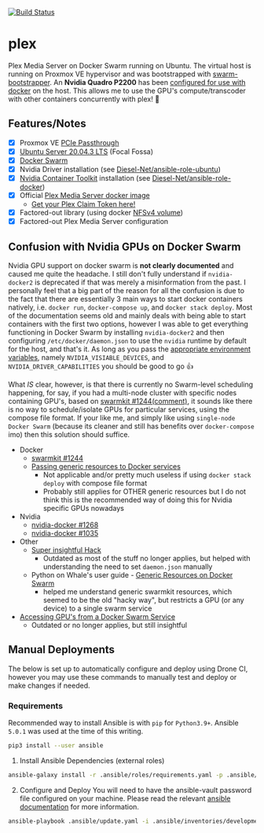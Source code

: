 [![Build Status](https://drone.kiwi-labs.net/api/badges/Diesel-Net/plex/status.svg)](https://drone.kiwi-labs.net/Diesel-Net/plex)

# plex
Plex Media Server on Docker Swarm running on Ubuntu. The virtual host is running on Proxmox VE hypervisor and was bootstrapped with [swarm-bootstrapper](https://github.com/Diesel-Net/swarm-bootstrapper). An **Nvidia Quadro P2200** has been [configured for use with docker](https://github.com/NVIDIA/nvidia-docker) on the host. This allows me to use the GPU's compute/transcoder with other containers concurrently with plex! :tada:

## Features/Notes
- [x] Proxmox VE [PCIe Passthrough](https://pve.proxmox.com/wiki/PCI(e)_Passthrough)
- [x] [Ubuntu Server 20.04.3 LTS](https://releases.ubuntu.com/20.04/) (Focal Fossa)
- [x] [Docker Swarm](https://docs.docker.com/engine/swarm/)
- [x] Nvidia Driver installation (see [Diesel-Net/ansible-role-ubuntu](https://github.com/Diesel-Net/ansible-role-ubuntu/blob/stable/tasks/install_nvidia_drivers.yaml))
- [x] [Nvidia Container Toolkit](https://github.com/NVIDIA/nvidia-docker) installation (see [Diesel-Net/ansible-role-docker](https://github.com/Diesel-Net/ansible-role-docker/blob/stable/tasks/install_nvidia_toolkit.yaml))
- [x] Official [Plex Media Server docker image](https://github.com/plexinc/pms-docker)
  - [Get your Plex Claim Token here!](https://www.plex.tv/claim/)
- [x] Factored-out library (using docker [NFSv4 volume](https://docs.docker.com/storage/volumes/#create-a-service-which-creates-an-nfs-volume))
- [x] Factored-out Plex Media Server configuration

## Confusion with Nvidia GPUs on Docker Swarm
Nvidia GPU support on docker swarm is **not clearly documented** and caused me quite the headache. I still don't fully understand if `nvidia-docker2` is deprecated if that was merely a misinformation from the past. I personally feel that a big part of the reason for all the confusion is due to the fact that there are essentially 3 main ways to start docker containers natively, i.e. `docker run`, `docker-compose up`, and `docker stack deploy`. Most of the documentation seems old and mainly deals with being able to start containers with the first two options, however I was able to get everything functioning in Docker Swarm by installing `nvidia-docker2` and then configuring `/etc/docker/daemon.json` to use the `nvidia` runtime by default for the host, and that's it. As long as you pass the [appropriate environment variables](https://docs.nvidia.com/datacenter/cloud-native/container-toolkit/user-guide.html#environment-variables-oci-spec), namely `NVIDIA_VISIABLE_DEVICES`, and `NVIDIA_DRIVER_CAPABILITIES` you should be good to go :thumbsup:

What _IS_ clear, however, is that there is currently no Swarm-level scheduling happening, for say, if you had a multi-node cluster with specific nodes containing GPU's, based on [swarmkit #1244(comment)](https://github.com/docker/swarmkit/issues/1244#issuecomment-939123508), it sounds like there is no way to schedule/isolate GPUs for particular services, using the compose file format. If your like me, and simply like using `single-node Docker Swarm` (because its cleaner and still has benefits over `docker-compose` imo) then this solution should suffice.

- Docker
  - [swarmkit #1244](https://github.com/docker/swarmkit/issues/1244)
  - [Passing generic resources to Docker services](https://docs.docker.com/engine/reference/commandline/service_create/#create-services-requesting-generic-resources)
    - Not applicable and/or pretty much useless if using `docker stack deploy` with compose file format
    - Probably still applies for OTHER generic resources but I do not think this is the recommended way of doing this for Nvidia specific GPUs nowadays
- Nvidia
  - [nvidia-docker #1268](https://github.com/NVIDIA/nvidia-docker/issues/1268)
  - [nvidia-docker #1035](https://github.com/NVIDIA/nvidia-docker/issues/1035)
- Other
  - [Super insightful Hack](https://gist.github.com/tomlankhorst/33da3c4b9edbde5c83fc1244f010815c)
    - Outdated as most of the stuff no longer applies, but helped with understanding the need to set `daemon.json` manually
  - Python on Whale's user guide - [Generic Resources on Docker Swarm](https://gabrieldemarmiesse.github.io/python-on-whales/user_guide/generic_resources/)
    - helped me understand generic swarmkit resources, which seemed to be the old "hacky way", but restricts a GPU (or any device) to a single swarm service
- [Accessing GPU's from a Docker Swarm Service](http://cowlet.org/2018/05/21/accessing-gpus-from-a-docker-swarm-service.html)
  - Outdated or no longer applies, but still insightful
   

## Manual Deployments
The below is set up to automatically configure and deploy using Drone CI, however you may use these commands to manually test and deploy or make changes if needed.

### Requirements
Recommended way to install Ansible is with `pip` for `Python3.9+`. Ansible `5.0.1` was used at the time of this writing.
```bash
pip3 install --user ansible
```

1. Install Ansible Dependencies (external roles)
```bash
ansible-galaxy install -r .ansible/roles/requirements.yaml -p .ansible/roles --force
```
2. Configure and Deploy
You will need to have the ansible-vault password file configured on your machine. Please read the relevant [ansible documentation](https://docs.ansible.com/ansible/latest/user_guide/vault.html#setting-a-default-password-source) for more information.
```bash
ansible-playbook .ansible/update.yaml -i .ansible/inventories/development
```
